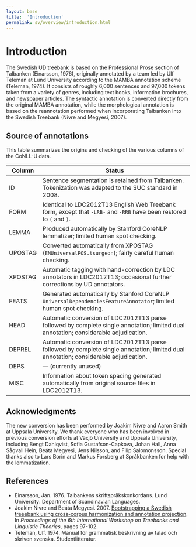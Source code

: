 ```yaml
---
layout: base
title:  'Introduction'
permalink: sv/overview/introduction.html
---
```


# Introduction

The Swedish UD treebank is based on the Professional Prose section of Talbanken (Einarsson, 1976), originally annotated by a team led by Ulf Teleman at Lund University according to the MAMBA annotation scheme (Teleman, 1974). It consists of roughly 6,000 sentences and 97,000 tokens taken from a variety of genres, including text books, information brochures, and newspaper articles. The syntactic annotation is converted directly from the original MAMBA annotation, while the morphological annotation is based on the reannotation performed when incorporating Talbanken into the Swedish Treebank (Nivre and Megyesi, 2007). 

## Source of annotations

This table summarizes the origins and checking of the various columns of the CoNLL-U data.

| Column | Status |
| ------ | ------ |
| ID | Sentence segmentation is retained from Talbanken. Tokenization was adapted to the SUC standard in 2008. |
| FORM | Identical to LDC2012T13 English Web Treebank form, except that `-LRB-` and `-RRB` have been restored to `(` and `)`. |
| LEMMA | Produced automatically by Stanford CoreNLP lemmatizer; limited human spot checking. |
| UPOSTAG | Converted automatically from XPOSTAG (`ENUniversalPOS.tsurgeon`); fairly careful human checking. |
| XPOSTAG | Automatic tagging with hand-correction by LDC annotators in LDC2012T13; occasional further corrections by UD annotators. |
| FEATS | Generated automatically by Stanford CoreNLP `UniversalDependenciesFeatureAnnotator`; limited human spot checking. |
| HEAD | Automatic conversion of LDC2012T13 parse followed by complete single annotation; limited dual annotation; considerable adjudication. |
| DEPREL | Automatic conversion of LDC2012T13 parse followed by complete single annotation; limited dual annotation; considerable adjudication. |
| DEPS | &mdash; (currently unused) |
| MISC | Information about token spacing generated automatically from original source files in LDC2012T13. |


## Acknowledgments

The new conversion has been performed by Joakim Nivre and Aaron Smith at Uppsala University. We thank everyone who has been involved in previous conversion efforts at Växjö University and Uppsala University, including Bengt Dahlqvist, Sofia Gustafson-Capkova, Johan Hall, Anna Sågvall Hein, Beáta Megyesi, Jens Nilsson, and Filip Salomonsson. Special thanks also to Lars Borin and Markus Forsberg at Språkbanken for help with the lemmatization.

## References

* Einarsson, Jan. 1976. Talbankens skriftspråkskonkordans. Lund University: Department of Scandinavian Languages.
* Joakim Nivre and Beáta Megyesi. 2007. 
  [Bootstrapping a Swedish treeebank using cross-corpus harmonization and annotation projection](http://tlt07.uib.no/papers/11.pdf). 
  In _Proceedings of the 6th International Workshop on Treebanks and Linguistic Theories_, pages 97-102.
* Teleman, Ulf. 1974. Manual för grammatisk beskrivning av talad och skriven svenska. Studentlitteratur.
